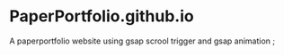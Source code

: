 # PaperPortfolio.github.io
A paperportfolio  website using gsap scrool trigger and gsap animation ;
